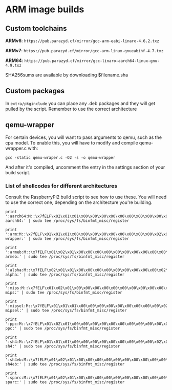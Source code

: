 # ARM image builds

## Custom toolchains
**ARMv6**: `https://pub.parazyd.cf/mirror/gcc-arm-eabi-linaro-4.6.2.txz`

**ARMv7**: `https://pub.parazyd.cf/mirror/gcc-arm-linux-gnueabihf-4.7.txz`

**ARM64**: `https://pub.parazyd.cf/mirror/gcc-linaro-aarch64-linux-gnu-4.9.txz`

SHA256sums are available by downloading $filename.sha

## Custom packages
In `extra/pkginclude` you can place any .deb packages and they will get pulled
by the script. Remember to use the correct architecture

## qemu-wrapper
For certain devices, you will want to pass arguments to qemu, such as the cpu
model. To enable this, you will have to modify and compile qemu-wrapper.c with:

```
gcc -static qemu-wraper.c -O2 -s -o qemu-wrapper
```

And after it's compiled, uncomment the entry in the settings section of your
build script.

### List of shellcodes for different architectures
Consult the RaspberryPi2 build script to see how to use these. You will need to
use the correct one, depending on the architecture you're building.

```
print ':aarch64:M::\x7fELF\x02\x01\x01\x00\x00\x00\x00\x00\x00\x00\x00\x00\x02\x00\xb7:\xff\xff\xff\xff\xff\xff\xff\xff\xff\xff\xff\xff\xff\xff\xff\xff\xfe\xff\xff:/usr/bin/qemu-aarch64:' | sudo tee /proc/sys/fs/binfmt_misc/register

print ':arm:M::\x7fELF\x01\x01\x01\x00\x00\x00\x00\x00\x00\x00\x00\x00\x02\x00\x28\x00:\xff\xff\xff\xff\xff\xff\xff\x00\xff\xff\xff\xff\xff\xff\xff\xff\xfe\xff\xff\xff:/qemu-wrapper:' | sudo tee /proc/sys/fs/binfmt_misc/register

print ':armeb:M::\x7fELF\x01\x02\x01\x00\x00\x00\x00\x00\x00\x00\x00\x00\x00\x02\x00\x28:\xff\xff\xff\xff\xff\xff\xff\x00\xff\xff\xff\xff\xff\xff\xff\xff\xff\xfe\xff\xff:/usr/bin/qemu-armeb:' | sudo tee /proc/sys/fs/binfmt_misc/register

print ':alpha:M::\x7fELF\x02\x01\x01\x00\x00\x00\x00\x00\x00\x00\x00\x00\x02\x00\x26\x90:\xff\xff\xff\xff\xff\xfe\xfe\xff\xff\xff\xff\xff\xff\xff\xff\xff\xfe\xff\xff\xff:/usr/bin/qemu-alpha:' | sudo tee /proc/sys/fs/binfmt_misc/register

print ':mips:M::\x7fELF\x01\x02\x01\x00\x00\x00\x00\x00\x00\x00\x00\x00\x00\x02\x00\x08:\xff\xff\xff\xff\xff\xff\xff\x00\xff\xff\xff\xff\xff\xff\xff\xff\xff\xfe\xff\xff:/usr/bin/qemu-mips:' | sudo tee /proc/sys/fs/binfmt_misc/register

print ':mipsel:M::\x7fELF\x01\x01\x01\x00\x00\x00\x00\x00\x00\x00\x00\x00\x02\x00\x08\x00:\xff\xff\xff\xff\xff\xff\xff\x00\xff\xff\xff\xff\xff\xff\xff\xff\xfe\xff\xff\xff:/usr/bin/qemu-mipsel:' | sudo tee /proc/sys/fs/binfmt_misc/register

print ':ppc:M::\x7fELF\x01\x02\x01\x00\x00\x00\x00\x00\x00\x00\x00\x00\x00\x02\x00\x14:\xff\xff\xff\xff\xff\xff\xff\xff\xff\xff\xff\xff\xff\xff\xff\xff\xff\xfe\xff\xff:/usr/bin/qemu-ppc:' | sudo tee /proc/sys/fs/binfmt_misc/register

print ':sh4:M::\x7fELF\x01\x01\x01\x00\x00\x00\x00\x00\x00\x00\x00\x00\x02\x00\x2a\x00:\xff\xff\xff\xff\xff\xff\xff\x00\xff\xff\xff\xff\xff\xff\xff\xff\xfb\xff\xff\xff:/usr/bin/qemu-sh4:' | sudo tee /proc/sys/fs/binfmt_misc/register

print ':sh4eb:M::\x7fELF\x01\x02\x01\x00\x00\x00\x00\x00\x00\x00\x00\x00\x00\x02\x00\x2a:\xff\xff\xff\xff\xff\xff\xff\xff\xff\xff\xff\xff\xff\xff\xff\xff\xff\xfe\xff\xff:/usr/bin/qemu-sh4eb:' | sudo tee /proc/sys/fs/binfmt_misc/register

print ':sparc:M::\x7fELF\x01\x02\x01\x00\x00\x00\x00\x00\x00\x00\x00\x00\x00\x02\x00\x02:\xff\xff\xff\xff\xff\xff\xff\xff\xff\xff\xff\xff\xff\xff\xff\xff\xff\xfe\xff\xff:/usr/bin/qemu-sparc:' | sudo tee /proc/sys/fs/binfmt_misc/register
```
